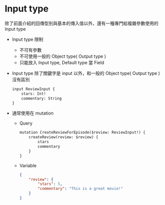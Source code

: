# Input type

除了前面介紹的回傳型別與基本的傳入值以外，還有一種專門給複雜參數使用的 Input type

- Input type 限制
    - 不可有參數
    - 不可使用一般的 Object type( Output type )
    - 只能放入 Input type, Default type 當 Field
    
- Input type 除了關鍵字是 input 以外，和一般的 Object type( Output type ) 沒有區別

    ```txt
    input ReviewInput {
        stars: Int!
        commentary: String
    }
    ```

- 通常使用在 mutation
    - Query

        ```txt
        mutation CreateReviewForEpisode($review: ReviewInput!) {
            createReview(review: $review) {
                stars
                commentary
            }
        }
        ```

    - Variable

        ```json
        {
            "review": {
                "stars": 5,
                "commentary": "This is a great movie!"
            }
        }
        ```
